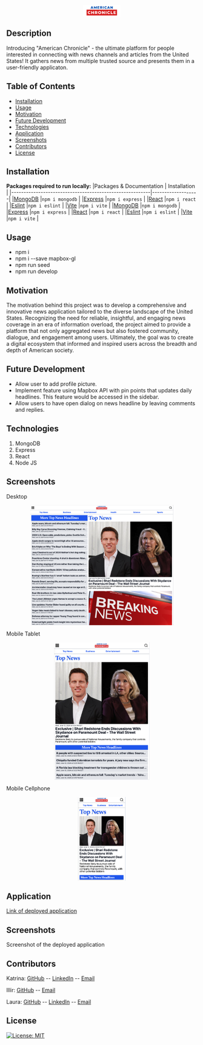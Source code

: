 <div style="text-align: center;">
    <img src="client/src/assets/images/US-Chronical.webp" alt="US Chronical Logo" width="100">
</div>


## Description
Introducing "American Chronicle" - the ultimate platform for people interested in connecting with news channels and articles from the United States! It gathers news from multiple trusted source and presents them in a user-friendly applicaton. 

## Table of Contents
- [Installation](#installation)
- [Usage](#usage)
- [Motivation](#motivation)
- [Future Development](#future-development)
- [Technologies](#technologies)
- [Application](#application)
- [Screenshots](#screenshots)
- [Contributors](#contributors)
- [License](#license)
## Installation
**Packages required to run locally:**
|Packages & Documentation                                  | Installation     |
|---------------------------------------------------------|-------------------|
|[MongoDB](https://www.npmjs.com/package/mongodb)         |`npm i mongodb`    |
|[Express](https://www.npmjs.com/package/express)         |`npm i express`    |
|[React](https://www.npmjs.com/package/react)             |`npm i react`      |
|[Eslint](https://www.npmjs.com/package/eslint)           |`npm i eslint`     |
|[Vite](https://www.npmjs.com/package/vite)               |`npm i vite`       |
|[MongoDB](https://www.npmjs.com/package/mongodb)         |`npm i mongodb`    |
|[Express](https://www.npmjs.com/package/express)         |`npm i express`    |
|[React](https://www.npmjs.com/package/react)             |`npm i react`      |
|[Eslint](https://www.npmjs.com/package/eslint)           |`npm i eslint`     |
|[Vite](https://www.npmjs.com/package/vite)               |`npm i vite`       |



## Usage
* npm i
* npm i --save mapbox-gl
* npm run seed
* npm run develop

## Motivation
The motivation behind this project was to develop a comprehensive and innovative news application tailored to the diverse landscape of the United States. Recognizing the need for reliable, insightful, and engaging news coverage in an era of information overload, the project aimed to provide a platform that not only aggregated news but also fostered community, dialogue, and engagement among users. Ultimately, the goal was to create a digital ecosystem that informed and inspired users across the breadth and depth of American society.


## Future Development
* Allow user to add profile picture.
* Implement feature using Mapbox API with pin points that updates daily headlines.  This feature would be accessed in the sidebar.
* Allow users to have open dialog on news headline by leaving comments and replies.

## Technologies
1. MongoDB
2. Express
3. React
4. Node JS

## Screenshots
<p>Desktop</p>
<div style="text-align: center;">
    <img src="client/src/assets/screenshots/AC_Desktop.png" alt="Screenshot 1" width="75%"
    style="display: block; margin: auto;">
</div>

<p>Mobile Tablet</p>
<div style="text-align: center;">
    <img src="client/src/assets/screenshots/AC_Tablet.png" alt="Screenshot 2" width="50%"
    style="display: block; margin: auto;">
</div>

<p>Mobile Cellphone</p>
<div style="text-align: center;">
    <img src="client/src/assets/screenshots/AC_Mobile.png" alt="Screenshot 3" width="25%"
    style="display: block; margin: auto;">
</div>





## Application
[Link of deployed application](https://american-chronicle-70778c15f55a.herokuapp.com//)
## Screenshots
Screenshot of the deployed application

## Contributors

Katrina: [GitHub](https://github.com/katgucilatar) -- [LinkedIn](https://www.linkedin.com/in/katrina-gucilatar-59983217b/) -- [Email](katgucilatar@outlook.com)

Illir: [GitHub](https://github.com/IlirHajdari) -- [Email](ilir.hajdari111@gmail.com)

Laura: [GitHub](https://github.com/LJJordan124) -- [LinkedIn](https://www.linkedin.com/in/laura-jordan-510412241/) -- [Email](jordan3313.lj@gmail.com)
## License
[![License: MIT](https://img.shields.io/badge/License-MIT-yellow.svg)](https://opensource.org/licenses/MIT)
